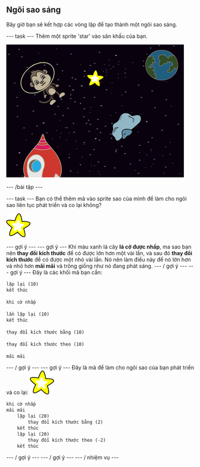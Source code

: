 ## Ngôi sao sáng

Bây giờ bạn sẽ kết hợp các vòng lặp để tạo thành một ngôi sao sáng.

\--- task \--- Thêm một sprite 'star' vào sân khấu của bạn.

![Thêm một ngôi sao](images/space-star-sprite.png)

\--- /bài tập \---

\--- task \--- Bạn có thể thêm mã vào sprite sao của mình để làm cho ngôi sao liên tục phát triển và co lại không?

![Thử nghiệm một ngôi sao sáng](images/sprite-star.png)

\--- gợi ý \--- \--- gợi ý \--- Khi màu xanh lá cây **lá cờ được nhấp**, ma sao bạn nên **thay đổi kích thước** để có được lớn hơn một vài lần, và sau đó **thay đổi kích thước** để có được một nhỏ vài lần. Nó nên làm điều này để nó lớn hơn và nhỏ hơn **mãi mãi** và trông giống như nó đang phát sáng. \--- / gợi ý \--- \--- gợi ý \--- Đây là các khối mã bạn cần:

```blocks3
lặp lại (10)
kết thúc

khi cờ nhấp

lần lặp lại (10)
kết thúc

thay đổi kích thước bằng (10)

thay đổi kích thước theo (10)

mãi mãi
```

\--- / gợi ý \--- \--- gợi ý \--- Đây là mã để làm cho ngôi sao của bạn phát triển và co lại: ![Ngôi sao](images/sprite-star.png)

```blocks3
khi cờ nhấp
mãi mãi
    lặp lại (20)
        thay đổi kích thước bằng (2)
    kết thúc
    lặp lại (20)
        thay đổi kích thước theo (-2)
    kết thúc

```

\--- / gợi ý \--- \--- / gợi ý \--- \--- / nhiệm vụ \---